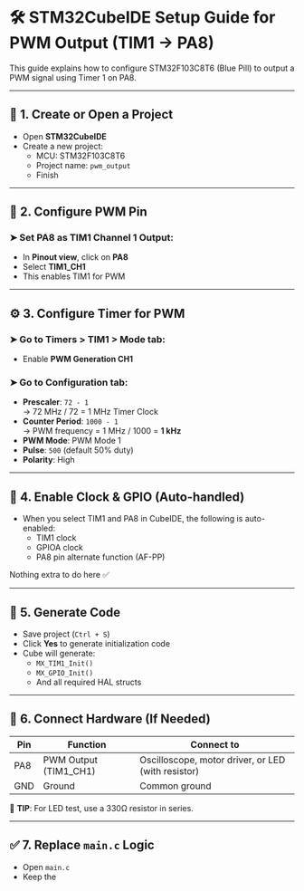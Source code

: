 # 🛠️ STM32CubeIDE Setup Guide for PWM Output (TIM1 → PA8)

This guide explains how to configure STM32F103C8T6 (Blue Pill) to output a PWM signal using Timer 1 on PA8.

---

## 🔧 1. Create or Open a Project

- Open **STM32CubeIDE**
- Create a new project:
  - MCU: STM32F103C8T6
  - Project name: `pwm_output`
  - Finish

---

## 📍 2. Configure PWM Pin

### ➤ Set PA8 as TIM1 Channel 1 Output:
- In **Pinout view**, click on **PA8**
- Select **TIM1_CH1**
- This enables TIM1 for PWM

---

## ⚙️ 3. Configure Timer for PWM

### ➤ Go to **Timers > TIM1 > Mode** tab:
- Enable **PWM Generation CH1**

### ➤ Go to **Configuration** tab:
- **Prescaler**: `72 - 1`  
  → 72 MHz / 72 = 1 MHz Timer Clock
- **Counter Period**: `1000 - 1`  
  → PWM frequency = 1 MHz / 1000 = **1 kHz**
- **PWM Mode**: PWM Mode 1
- **Pulse**: `500` (default 50% duty)
- **Polarity**: High

---

## 📡 4. Enable Clock & GPIO (Auto-handled)

- When you select TIM1 and PA8 in CubeIDE, the following is auto-enabled:
  - TIM1 clock
  - GPIOA clock
  - PA8 pin alternate function (AF-PP)

Nothing extra to do here ✅

---

## 💾 5. Generate Code

- Save project (`Ctrl + S`)
- Click **Yes** to generate initialization code
- Cube will generate:
  - `MX_TIM1_Init()`
  - `MX_GPIO_Init()`
  - And all required HAL structs

---

## 🔌 6. Connect Hardware (If Needed)

| Pin   | Function            | Connect to                  |
|--------|---------------------|-----------------------------|
| PA8   | PWM Output (TIM1_CH1) | Oscilloscope, motor driver, or LED (with resistor) |
| GND   | Ground               | Common ground              |

🧠 **TIP**: For LED test, use a 330Ω resistor in series.

---

## ✅ 7. Replace `main.c` Logic

- Open `main.c`
- Keep the
